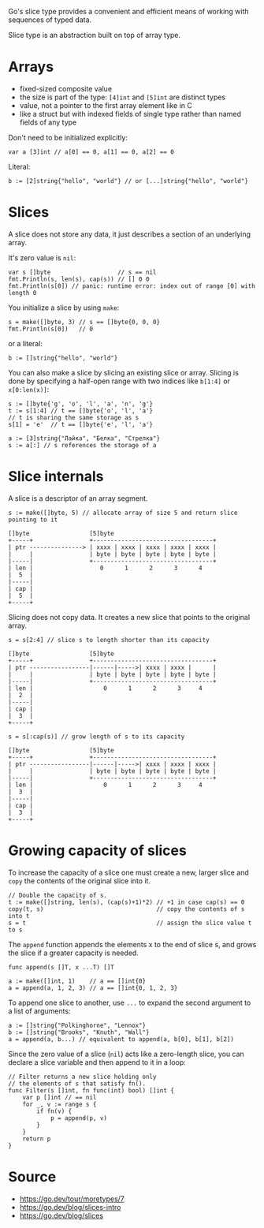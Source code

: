 Go's slice type provides a convenient and efficient means of working with sequences of typed data.

Slice type is an abstraction built on top of array type.

# Arrays

* fixed-sized composite value
* the size is part of the type: `[4]int` and `[5]int` are distinct types
* value, not a pointer to the first array element like in C
* like a struct but with indexed fields of single type rather than named fields of any type

Don't need to be initialized explicitly:

```
var a [3]int // a[0] == 0, a[1] == 0, a[2] == 0
```

Literal:

```
b := [2]string{"hello", "world"} // or [...]string{"hello", "world"}
```

# Slices

A slice does not store any data, it just describes a section of an underlying array.

It's zero value is `nil`:

```
var s []byte                   // s == nil
fmt.Println(s, len(s), cap(s)) // [] 0 0
fmt.Println(s[0]) // panic: runtime error: index out of range [0] with length 0
```

You initialize a slice by using `make`:

```
s = make([]byte, 3) // s == []byte{0, 0, 0}
fmt.Println(s[0])   // 0
```

or a literal:

```
b := []string{"hello", "world"}
```

You can also make a slice by slicing an existing slice or array. Slicing is done by specifying a half-open range with two indices like `b[1:4]` or `x[0:len(x)]`:

```
s := []byte{'g', 'o', 'l', 'a', 'n', 'g'}
t := s[1:4] // t == []byte{'o', 'l', 'a'}
// t is sharing the same storage as s
s[1] = 'e'  // t == []byte{'e', 'l', 'a'}

a := [3]string{"Лайка", "Белка", "Стрелка"}
s := a[:] // s references the storage of a
```

# Slice internals

A slice is a descriptor of an array segment.

```
s := make([]byte, 5) // allocate array of size 5 and return slice pointing to it

[]byte                 [5]byte                             
+-----+                +----------------------------------+
| ptr ---------------> | xxxx | xxxx | xxxx | xxxx | xxxx |
|     |                | byte | byte | byte | byte | byte |
|-----|                +----------------------------------+
| len |                   0      1      2      3      4         
|  5  |                                                    
|-----|                                                    
| cap |                                                    
|  5  |                                                    
+-----+      
```

Slicing does not copy data. It creates a new slice that points to the original array.

```
s = s[2:4] // slice s to length shorter than its capacity

[]byte                 [5]byte                             
+-----+                +----------------------------------+
| ptr -----------------|------|----->| xxxx | xxxx |      |
|     |                | byte | byte | byte | byte | byte |
|-----|                +----------------------------------+
| len |                    0      1      2      3     4       
|  2  |                                                    
|-----|                                                    
| cap |                                                    
|  3  |                                                    
+-----+      
```

```
s = s[:cap(s)] // grow length of s to its capacity

[]byte                 [5]byte                             
+-----+                +----------------------------------+
| ptr -----------------|------|----->| xxxx | xxxx | xxxx |
|     |                | byte | byte | byte | byte | byte |
|-----|                +----------------------------------+
| len |                    0      1      2      3     4       
|  3  |                                                    
|-----|                                                    
| cap |                                                    
|  3  |                                                    
+-----+      
```

# Growing capacity of slices

To increase the capacity of a slice one must create a new, larger slice and `copy` the contents of the original slice into it.

```
// Double the capacity of s.
t := make([]string, len(s), (cap(s)+1)*2) // +1 in case cap(s) == 0
copy(t, s)                                // copy the contents of s into t
s = t                                     // assign the slice value t to s
```

The `append` function appends the elements x to the end of slice s, and grows the slice if a greater capacity is needed.

```
func append(s []T, x ...T) []T
```

```
a := make([]int, 1)    // a == []int{0}
a = append(a, 1, 2, 3) // a == []int{0, 1, 2, 3} 
```

To append one slice to another, use `...` to expand the second argument to a list of arguments:

```
a := []string{"Polkinghorne", "Lennox"}
b := []string{"Brooks", "Knuth", "Wall"}
a = append(a, b...) // equivalent to append(a, b[0], b[1], b[2])
```

Since the zero value of a slice (`nil`) acts like a zero-length slice, you can declare a slice variable and then append to it in a loop:

```
// Filter returns a new slice holding only
// the elements of s that satisfy fn().
func Filter(s []int, fn func(int) bool) []int {
    var p []int // == nil
    for _, v := range s {
        if fn(v) {
            p = append(p, v)
        }
    }
    return p
}
```

# Source

* https://go.dev/tour/moretypes/7
* https://go.dev/blog/slices-intro
* https://go.dev/blog/slices
